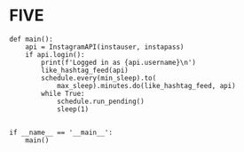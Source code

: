 # FIVE

    def main():
        api = InstagramAPI(instauser, instapass)
        if api.login():
            print(f'Logged in as {api.username}\n')
            like_hashtag_feed(api)
            schedule.every(min_sleep).to(
                max_sleep).minutes.do(like_hashtag_feed, api)
            while True:
                schedule.run_pending()
                sleep(1)


    if __name__ == '__main__':
        main()
